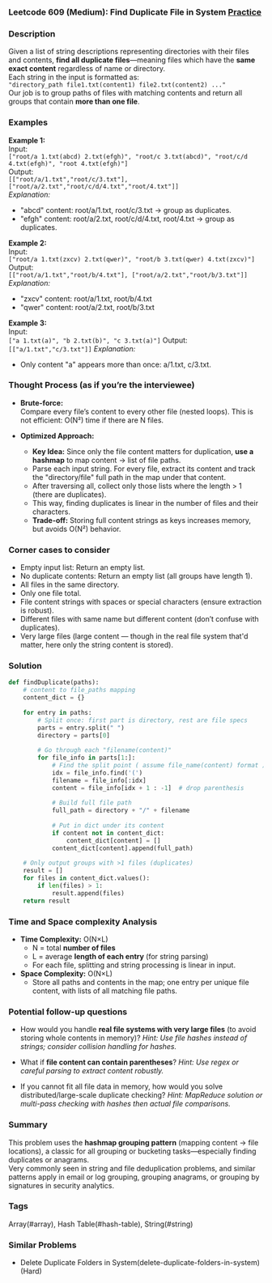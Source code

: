 ### Leetcode 609 (Medium): Find Duplicate File in System [Practice](https://leetcode.com/problems/find-duplicate-file-in-system)

### Description  
Given a list of string descriptions representing directories with their files and contents, **find all duplicate files**—meaning files which have the **same exact content** regardless of name or directory.  
Each string in the input is formatted as:  
`"directory_path file1.txt(content1) file2.txt(content2) ..."`  
Our job is to group paths of files with matching contents and return all groups that contain **more than one file**.

### Examples  

**Example 1:**  
Input:  
`["root/a 1.txt(abcd) 2.txt(efgh)", "root/c 3.txt(abcd)", "root/c/d 4.txt(efgh)", "root 4.txt(efgh)"]`  
Output:  
`[["root/a/1.txt","root/c/3.txt"], ["root/a/2.txt","root/c/d/4.txt","root/4.txt"]]`  
*Explanation:*
- "abcd" content: root/a/1.txt, root/c/3.txt → group as duplicates.
- "efgh" content: root/a/2.txt, root/c/d/4.txt, root/4.txt → group as duplicates.


**Example 2:**  
Input:  
`["root/a 1.txt(zxcv) 2.txt(qwer)", "root/b 3.txt(qwer) 4.txt(zxcv)"]`  
Output:  
`[["root/a/1.txt","root/b/4.txt"], ["root/a/2.txt","root/b/3.txt"]]`  
*Explanation:*
- "zxcv" content: root/a/1.txt, root/b/4.txt
- "qwer" content: root/a/2.txt, root/b/3.txt

**Example 3:**  
Input:  
`["a 1.txt(a)", "b 2.txt(b)", "c 3.txt(a)"]`
Output:  
`[["a/1.txt","c/3.txt"]]`
*Explanation:*
- Only content "a" appears more than once: a/1.txt, c/3.txt.

### Thought Process (as if you’re the interviewee)

- **Brute-force:**  
  Compare every file’s content to every other file (nested loops). This is not efficient: O(N²) time if there are N files.

- **Optimized Approach:**  
  - **Key Idea:** Since only the file content matters for duplication, **use a hashmap** to map content → list of file paths.
  - Parse each input string. For every file, extract its content and track the "directory/file" full path in the map under that content.
  - After traversing all, collect only those lists where the length > 1 (there are duplicates).
  - This way, finding duplicates is linear in the number of files and their characters.
  - **Trade-off:** Storing full content strings as keys increases memory, but avoids O(N²) behavior.

### Corner cases to consider  
- Empty input list: Return an empty list.
- No duplicate contents: Return an empty list (all groups have length 1).
- All files in the same directory.
- Only one file total.
- File content strings with spaces or special characters (ensure extraction is robust).
- Different files with same name but different content (don’t confuse with duplicates).
- Very large files (large content — though in the real file system that'd matter, here only the string content is stored).

### Solution

```python
def findDuplicate(paths):
    # content to file_paths mapping
    content_dict = {}
    
    for entry in paths:
        # Split once: first part is directory, rest are file specs
        parts = entry.split(" ")
        directory = parts[0]
        
        # Go through each "filename(content)"
        for file_info in parts[1:]:
            # Find the split point ( assume file_name(content) format )
            idx = file_info.find('(')
            filename = file_info[:idx]
            content = file_info[idx + 1 : -1]  # drop parenthesis
            
            # Build full file path
            full_path = directory + "/" + filename
            
            # Put in dict under its content
            if content not in content_dict:
                content_dict[content] = []
            content_dict[content].append(full_path)
    
    # Only output groups with >1 files (duplicates)
    result = []
    for files in content_dict.values():
        if len(files) > 1:
            result.append(files)
    return result
```

### Time and Space complexity Analysis  

- **Time Complexity:** O(N×L)
  - N = total **number of files**
  - L = average **length of each entry** (for string parsing)
  - For each file, splitting and string processing is linear in input.
- **Space Complexity:** O(N×L)
  - Store all paths and contents in the map; one entry per unique file content, with lists of all matching file paths.

### Potential follow-up questions  

- How would you handle **real file systems with very large files** (to avoid storing whole contents in memory)?
  *Hint: Use file hashes instead of strings; consider collision handling for hashes.*

- What if **file content can contain parentheses**?
  *Hint: Use regex or careful parsing to extract content robustly.*

- If you cannot fit all file data in memory, how would you solve distributed/large-scale duplicate checking?
  *Hint: MapReduce solution or multi-pass checking with hashes then actual file comparisons.*

### Summary

This problem uses the **hashmap grouping pattern** (mapping content → file locations), a classic for all grouping or bucketing tasks—especially finding duplicates or anagrams.  
Very commonly seen in string and file deduplication problems, and similar patterns apply in email or log grouping, grouping anagrams, or grouping by signatures in security analytics.

### Tags
Array(#array), Hash Table(#hash-table), String(#string)

### Similar Problems
- Delete Duplicate Folders in System(delete-duplicate-folders-in-system) (Hard)
